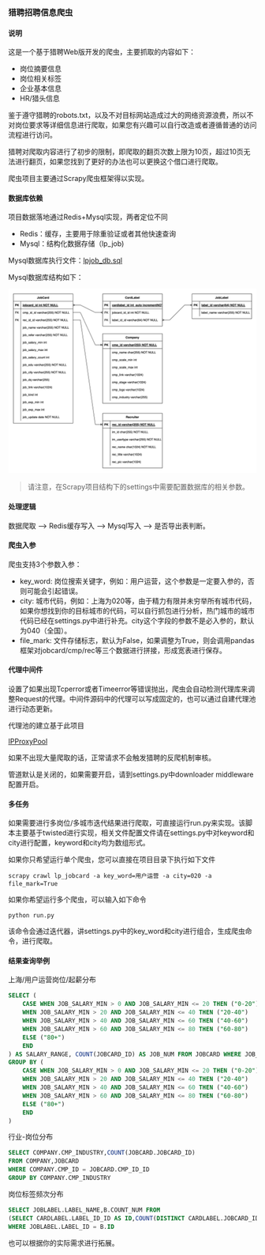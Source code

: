 ### 猎聘招聘信息爬虫

#### 说明

这是一个基于猎聘Web版开发的爬虫，主要抓取的内容如下：

* 岗位摘要信息
* 岗位相关标签
* 企业基本信息
* HR/猎头信息

鉴于遵守猎聘的robots.txt，以及不对目标网站造成过大的网络资源浪费，所以不对岗位要求等详细信息进行爬取，如果您有兴趣可以自行改造或者遵循普通的访问流程进行访问。

猎聘对爬取内容进行了初步的限制，即爬取的翻页次数上限为10页，超过10页无法进行翻页，如果您找到了更好的办法也可以更换这个借口进行爬取。

爬虫项目主要通过Scrapy爬虫框架得以实现。

#### 数据库依赖

项目数据落地通过Redis+Mysql实现，两者定位不同

* Redis：缓存，主要用于除重验证或者其他快速查询
* Mysql：结构化数据存储（lp_job)

Mysql数据库执行文件：[lpjob_db.sql](https://github.com/hadesxiong/liepinjob-spider/blob/main/lpjob_db.sql "执行文件")

Mysql数据库结构如下：

![1666934329965](image/README/1666934329965.png)

> 请注意，在Scrapy项目结构下的settings中需要配置数据库的相关参数。

#### 处理逻辑

数据爬取 --> Redis缓存写入 -->  Mysql写入 --> 是否导出表判断。

#### 爬虫入参

爬虫支持3个参数入参：

* key_word: 岗位搜索关键字，例如：用户运营，这个参数是一定要入参的，否则可能会引起错误。
* city: 城市代码，例如：上海为020等，由于精力有限并未穷举所有城市代码，如果你想找到你的目标城市的代码，可以自行抓包进行分析，热门城市的城市代码已经在settings.py中进行补充。city这个字段的参数不是必入参的，默认为040（全国）。
* file_mark: 文件存储标志，默认为False，如果调整为True，则会调用pandas框架对jobcard/cmp/rec等三个数据进行拼接，形成宽表进行保存。

#### 代理中间件

设置了如果出现Tcperror或者Timeerror等错误抛出，爬虫会自动检测代理库来调整Request的代理。中间件源码中的代理可以写成固定的，也可以通过自建代理池进行动态更新。

代理池的建立基于此项目

[IPProxyPool](https://github.com/anjia0532/IPProxyPool)

如果不出现大量爬取的话，正常请求不会触发猎聘的反爬机制审核。

管道默认是关闭的，如果需要开启，请到settings.py中downloader middleware配置开启。

#### 多任务

如果需要进行多岗位/多城市迭代结果进行爬取，可直接运行run.py来实现。该脚本主要基于twisted进行实现，相关文件配置文件请在settings.py中对keyword和city进行配置，keyword和city均为数组形式。

如果你只希望运行单个爬虫，您可以直接在项目目录下执行如下文件

```shell
scrapy crawl lp_jobcard -a key_word=用户运营 -a city=020 -a file_mark=True
```

如果你希望运行多个爬虫，可以输入如下命令

```shell
python run.py
```

该命令会通过迭代器，讲settings.py中的key_word和city进行组合，生成爬虫命令，进行爬取。

#### 结果查询举例

上海/用户运营岗位/起薪分布

```sql
SELECT (
	CASE WHEN JOB_SALARY_MIN > 0 AND JOB_SALARY_MIN <= 20 THEN ("0-20")
	WHEN JOB_SALARY_MIN > 20 AND JOB_SALARY_MIN <= 40 THEN ("20-40")
	WHEN JOB_SALARY_MIN > 40 AND JOB_SALARY_MIN <= 60 THEN ("40-60")
	WHEN JOB_SALARY_MIN > 60 AND JOB_SALARY_MIN <= 80 THEN ("60-80")
	ELSE ("80+")
	END
) AS SALARY_RANGE, COUNT(JOBCARD_ID) AS JOB_NUM FROM JOBCARD WHERE JOB_CITY = "上海"
GROUP BY (
	CASE WHEN JOB_SALARY_MIN > 0 AND JOB_SALARY_MIN <= 20 THEN ("0-20")
	WHEN JOB_SALARY_MIN > 20 AND JOB_SALARY_MIN <= 40 THEN ("20-40")
	WHEN JOB_SALARY_MIN > 40 AND JOB_SALARY_MIN <= 60 THEN ("40-60")
	WHEN JOB_SALARY_MIN > 60 AND JOB_SALARY_MIN <= 80 THEN ("60-80")
	ELSE ("80+")
	END
)
```

行业-岗位分布

```sql
SELECT COMPANY.CMP_INDUSTRY,COUNT(JOBCARD.JOBCARD_ID)
FROM COMPANY,JOBCARD 
WHERE COMPANY.CMP_ID = JOBCARD.CMP_ID_ID
GROUP BY COMPANY.CMP_INDUSTRY
```

岗位标签频次分布

```sql
SELECT JOBLABEL.LABEL_NAME,B.COUNT_NUM FROM 
(SELECT CARDLABEL.LABEL_ID_ID AS ID,COUNT(DISTINCT CARDLABEL.JOBCARD_ID_ID) AS COUNT_NUM FROM CARDLABEL GROUP BY CARDLABEL.LABEL_ID_ID) AS B,JOBLABEL
WHERE JOBLABEL.LABEL_ID = B.ID
```

也可以根据你的实际需求进行拓展。
